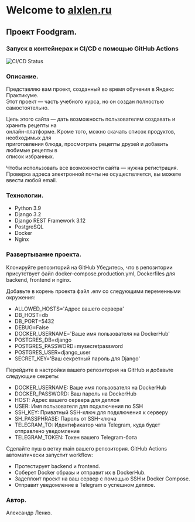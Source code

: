 
# Welcome to [alxlen.ru](http://alxlen.ru)
## Проект Foodgram.

### Запуск в контейнерах и CI/CD с помощью GitHub Actions

![CI/CD Status](https://github.com/alxlen/foodgram/actions/workflows/main.yml/badge.svg)

### Описание.

Представляю вам проект, созданный во время обучения в Яндекс Практикуме.  
Этот проект — часть учебного курса, но он создан полностью самостоятельно.

Цель этого сайта — дать возможность пользователям создавать и хранить рецепты на  
онлайн-платформе. Кроме того, можно скачать список продуктов, необходимых для  
приготовления блюда, просмотреть рецепты друзей и добавить любимые рецепты в  
список избранных.

Чтобы использовать все возможности сайта — нужна регистрация.  
Проверка адреса электронной почты не осуществляется, вы можете ввести любой email.

### Технологии.

- Python 3.9
- Django 3.2
- Django REST Framework 3.12
- PostgreSQL
- Docker
- Nginx

### Развертывание проекта.

Клонируйте репозиторий на GitHub
Убедитесь, что в репозитории присутствует файл docker-compose.production.yml, 
Dockerfiles для backend, frontend и nginx.

Добавьте в корень проекта файл .env со следующими переменными окружения:  
- ALLOWED_HOSTS='Адрес вашего сервера'  
- DB_HOST=db  
- DB_PORT=5432  
- DEBUG=False  
- DOCKER_USERNAME='Ваше имя пользователя на DockerHub'  
- POSTGRES_DB=django  
- POSTGRES_PASSWORD=mysecretpassword  
- POSTGRES_USER=django_user  
- SECRET_KEY='Ваш секретный пароль для Django'  

Перейдите в настройки вашего репозитория на GitHub и добавьте следующие секреты:
- DOCKER_USERNAME: Ваше имя пользователя на DockerHub  
- DOCKER_PASSWORD: Ваш пароль на DockerHub  
- HOST: Адрес вашего сервера для деплоя  
- USER: Имя пользователя для подключения по SSH  
- SSH_KEY: Приватный SSH-ключ для подключения к серверу  
- SH_PASSPHRASE: Пароль от SSH-ключа  
- TELEGRAM_TO: Идентификатор чата Telegram, куда будет отправлено уведомление  
- TELEGRAM_TOKEN: Токен вашего Telegram-бота  

Сделайте пуш в ветку main вашего репозитория. 
GitHub Actions автоматически запустит workflow:
- Протестирует backend и frontend.
- Соберет Docker образы и отправит их в DockerHub.
- Задеплоит проект на ваш сервер с помощью SSH и Docker Compose.
- Отправит уведомление в Telegram о успешном деплое.

### Автор.

Александр Ленко.
